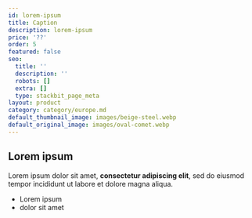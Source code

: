 ```yaml
---
id: lorem-ipsum
title: Caption
description: lorem-ipsum
price: '??'
order: 5
featured: false
seo:
  title: ''
  description: ''
  robots: []
  extra: []
  type: stackbit_page_meta
layout: product
category: category/europe.md
default_thumbnail_image: images/beige-steel.webp
default_original_image: images/oval-comet.webp
---
```

## Lorem ipsum

Lorem ipsum dolor sit amet, **consectetur adipiscing elit**, sed do eiusmod tempor incididunt ut labore et dolore magna aliqua.

- Lorem ipsum
- dolor sit amet